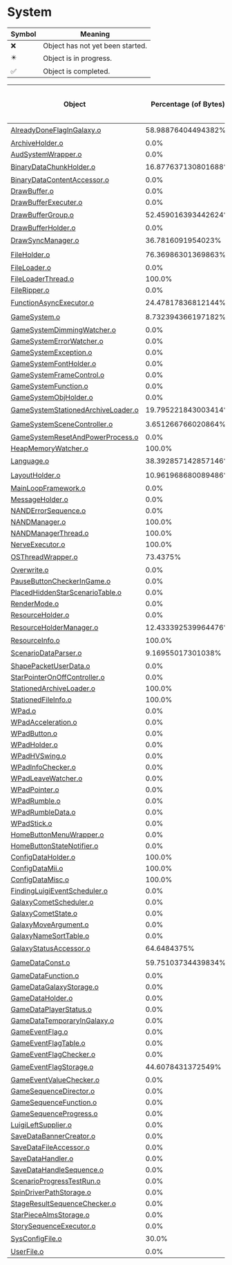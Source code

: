# System
| Symbol | Meaning 
| ------------- | ------------- 
| :x: | Object has not yet been started. 
| :eight_pointed_black_star: | Object is in progress. 
| :white_check_mark: | Object is completed. 


| Object | Percentage (of Bytes) | Functions Done / Total Functions | Percentage (Functions) | Status 
| ------------- | ------------- | ------------- | ------------- | ------------- 
| [AlreadyDoneFlagInGalaxy.o](https://github.com/shibbo/Petari/blob/master/docs/lib/System/AlreadyDoneFlagInGalaxy.md) | 58.98876404494382% | 7 / 9 | 77.77777777777779% | :eight_pointed_black_star: 
| [ArchiveHolder.o](https://github.com/shibbo/Petari/blob/master/docs/lib/System/ArchiveHolder.md) | 0.0% | 0 / 8 | 0.0% | :x: 
| [AudSystemWrapper.o](https://github.com/shibbo/Petari/blob/master/docs/lib/System/AudSystemWrapper.md) | 0.0% | 0 / 20 | 0.0% | :x: 
| [BinaryDataChunkHolder.o](https://github.com/shibbo/Petari/blob/master/docs/lib/System/BinaryDataChunkHolder.md) | 16.877637130801688% | 2 / 7 | 28.57142857142857% | :eight_pointed_black_star: 
| [BinaryDataContentAccessor.o](https://github.com/shibbo/Petari/blob/master/docs/lib/System/BinaryDataContentAccessor.md) | 0.0% | 0 / 12 | 0.0% | :x: 
| [DrawBuffer.o](https://github.com/shibbo/Petari/blob/master/docs/lib/System/DrawBuffer.md) | 0.0% | 0 / 19 | 0.0% | :x: 
| [DrawBufferExecuter.o](https://github.com/shibbo/Petari/blob/master/docs/lib/System/DrawBufferExecuter.md) | 0.0% | 0 / 10 | 0.0% | :x: 
| [DrawBufferGroup.o](https://github.com/shibbo/Petari/blob/master/docs/lib/System/DrawBufferGroup.md) | 52.459016393442624% | 12 / 19 | 63.1578947368421% | :eight_pointed_black_star: 
| [DrawBufferHolder.o](https://github.com/shibbo/Petari/blob/master/docs/lib/System/DrawBufferHolder.md) | 0.0% | 0 / 15 | 0.0% | :x: 
| [DrawSyncManager.o](https://github.com/shibbo/Petari/blob/master/docs/lib/System/DrawSyncManager.md) | 36.7816091954023% | 10 / 17 | 58.82352941176471% | :eight_pointed_black_star: 
| [FileHolder.o](https://github.com/shibbo/Petari/blob/master/docs/lib/System/FileHolder.md) | 76.36986301369863% | 10 / 12 | 83.33333333333334% | :eight_pointed_black_star: 
| [FileLoader.o](https://github.com/shibbo/Petari/blob/master/docs/lib/System/FileLoader.md) | 0.0% | 0 / 16 | 0.0% | :x: 
| [FileLoaderThread.o](https://github.com/shibbo/Petari/blob/master/docs/lib/System/FileLoaderThread.md) | 100.0% | 6 / 6 | 100.0% | :white_check_mark: 
| [FileRipper.o](https://github.com/shibbo/Petari/blob/master/docs/lib/System/FileRipper.md) | 0.0% | 0 / 7 | 0.0% | :x: 
| [FunctionAsyncExecutor.o](https://github.com/shibbo/Petari/blob/master/docs/lib/System/FunctionAsyncExecutor.md) | 24.47817836812144% | 5 / 17 | 29.411764705882355% | :eight_pointed_black_star: 
| [GameSystem.o](https://github.com/shibbo/Petari/blob/master/docs/lib/System/GameSystem.md) | 8.732394366197182% | 1 / 32 | 3.125% | :eight_pointed_black_star: 
| [GameSystemDimmingWatcher.o](https://github.com/shibbo/Petari/blob/master/docs/lib/System/GameSystemDimmingWatcher.md) | 0.0% | 0 / 2 | 0.0% | :x: 
| [GameSystemErrorWatcher.o](https://github.com/shibbo/Petari/blob/master/docs/lib/System/GameSystemErrorWatcher.md) | 0.0% | 0 / 23 | 0.0% | :x: 
| [GameSystemException.o](https://github.com/shibbo/Petari/blob/master/docs/lib/System/GameSystemException.md) | 0.0% | 0 / 4 | 0.0% | :x: 
| [GameSystemFontHolder.o](https://github.com/shibbo/Petari/blob/master/docs/lib/System/GameSystemFontHolder.md) | 0.0% | 0 / 4 | 0.0% | :x: 
| [GameSystemFrameControl.o](https://github.com/shibbo/Petari/blob/master/docs/lib/System/GameSystemFrameControl.md) | 0.0% | 0 / 2 | 0.0% | :x: 
| [GameSystemFunction.o](https://github.com/shibbo/Petari/blob/master/docs/lib/System/GameSystemFunction.md) | 0.0% | 0 / 48 | 0.0% | :x: 
| [GameSystemObjHolder.o](https://github.com/shibbo/Petari/blob/master/docs/lib/System/GameSystemObjHolder.md) | 0.0% | 0 / 20 | 0.0% | :x: 
| [GameSystemStationedArchiveLoader.o](https://github.com/shibbo/Petari/blob/master/docs/lib/System/GameSystemStationedArchiveLoader.md) | 19.795221843003414% | 9 / 52 | 17.307692307692307% | :eight_pointed_black_star: 
| [GameSystemSceneController.o](https://github.com/shibbo/Petari/blob/master/docs/lib/System/GameSystemSceneController.md) | 3.651266766020864% | 5 / 78 | 6.41025641025641% | :eight_pointed_black_star: 
| [GameSystemResetAndPowerProcess.o](https://github.com/shibbo/Petari/blob/master/docs/lib/System/GameSystemResetAndPowerProcess.md) | 0.0% | 0 / 36 | 0.0% | :x: 
| [HeapMemoryWatcher.o](https://github.com/shibbo/Petari/blob/master/docs/lib/System/HeapMemoryWatcher.md) | 100.0% | 19 / 19 | 100.0% | :white_check_mark: 
| [Language.o](https://github.com/shibbo/Petari/blob/master/docs/lib/System/Language.md) | 38.392857142857146% | 2 / 7 | 28.57142857142857% | :eight_pointed_black_star: 
| [LayoutHolder.o](https://github.com/shibbo/Petari/blob/master/docs/lib/System/LayoutHolder.md) | 10.961968680089486% | 2 / 12 | 16.666666666666664% | :eight_pointed_black_star: 
| [MainLoopFramework.o](https://github.com/shibbo/Petari/blob/master/docs/lib/System/MainLoopFramework.md) | 0.0% | 0 / 34 | 0.0% | :x: 
| [MessageHolder.o](https://github.com/shibbo/Petari/blob/master/docs/lib/System/MessageHolder.md) | 0.0% | 0 / 19 | 0.0% | :x: 
| [NANDErrorSequence.o](https://github.com/shibbo/Petari/blob/master/docs/lib/System/NANDErrorSequence.md) | 0.0% | 0 / 56 | 0.0% | :x: 
| [NANDManager.o](https://github.com/shibbo/Petari/blob/master/docs/lib/System/NANDManager.md) | 100.0% | 20 / 20 | 100.0% | :white_check_mark: 
| [NANDManagerThread.o](https://github.com/shibbo/Petari/blob/master/docs/lib/System/NANDManagerThread.md) | 100.0% | 5 / 5 | 100.0% | :white_check_mark: 
| [NerveExecutor.o](https://github.com/shibbo/Petari/blob/master/docs/lib/System/NerveExecutor.md) | 100.0% | 7 / 7 | 100.0% | :white_check_mark: 
| [OSThreadWrapper.o](https://github.com/shibbo/Petari/blob/master/docs/lib/System/OSThreadWrapper.md) | 73.4375% | 5 / 6 | 83.33333333333334% | :eight_pointed_black_star: 
| [Overwrite.o](https://github.com/shibbo/Petari/blob/master/docs/lib/System/Overwrite.md) | 0.0% | 0 / 63 | 0.0% | :x: 
| [PauseButtonCheckerInGame.o](https://github.com/shibbo/Petari/blob/master/docs/lib/System/PauseButtonCheckerInGame.md) | 0.0% | 0 / 5 | 0.0% | :x: 
| [PlacedHiddenStarScenarioTable.o](https://github.com/shibbo/Petari/blob/master/docs/lib/System/PlacedHiddenStarScenarioTable.md) | 0.0% | 0 / 1 | 0.0% | :x: 
| [RenderMode.o](https://github.com/shibbo/Petari/blob/master/docs/lib/System/RenderMode.md) | 0.0% | 0 / 4 | 0.0% | :x: 
| [ResourceHolder.o](https://github.com/shibbo/Petari/blob/master/docs/lib/System/ResourceHolder.md) | 0.0% | 0 / 13 | 0.0% | :x: 
| [ResourceHolderManager.o](https://github.com/shibbo/Petari/blob/master/docs/lib/System/ResourceHolderManager.md) | 12.433392539964476% | 3 / 22 | 13.636363636363635% | :eight_pointed_black_star: 
| [ResourceInfo.o](https://github.com/shibbo/Petari/blob/master/docs/lib/System/ResourceInfo.md) | 100.0% | 15 / 15 | 100.0% | :white_check_mark: 
| [ScenarioDataParser.o](https://github.com/shibbo/Petari/blob/master/docs/lib/System/ScenarioDataParser.md) | 9.16955017301038% | 5 / 25 | 20.0% | :eight_pointed_black_star: 
| [ShapePacketUserData.o](https://github.com/shibbo/Petari/blob/master/docs/lib/System/ShapePacketUserData.md) | 0.0% | 0 / 8 | 0.0% | :x: 
| [StarPointerOnOffController.o](https://github.com/shibbo/Petari/blob/master/docs/lib/System/StarPointerOnOffController.md) | 0.0% | 0 / 38 | 0.0% | :x: 
| [StationedArchiveLoader.o](https://github.com/shibbo/Petari/blob/master/docs/lib/System/StationedArchiveLoader.md) | 100.0% | 6 / 6 | 100.0% | :white_check_mark: 
| [StationedFileInfo.o](https://github.com/shibbo/Petari/blob/master/docs/lib/System/StationedFileInfo.md) | 100.0% | 1 / 1 | 100.0% | :white_check_mark: 
| [WPad.o](https://github.com/shibbo/Petari/blob/master/docs/lib/System/WPad.md) | 0.0% | 0 / 21 | 0.0% | :x: 
| [WPadAcceleration.o](https://github.com/shibbo/Petari/blob/master/docs/lib/System/WPadAcceleration.md) | 0.0% | 0 / 9 | 0.0% | :x: 
| [WPadButton.o](https://github.com/shibbo/Petari/blob/master/docs/lib/System/WPadButton.md) | 0.0% | 0 / 29 | 0.0% | :x: 
| [WPadHolder.o](https://github.com/shibbo/Petari/blob/master/docs/lib/System/WPadHolder.md) | 0.0% | 0 / 19 | 0.0% | :x: 
| [WPadHVSwing.o](https://github.com/shibbo/Petari/blob/master/docs/lib/System/WPadHVSwing.md) | 0.0% | 0 / 4 | 0.0% | :x: 
| [WPadInfoChecker.o](https://github.com/shibbo/Petari/blob/master/docs/lib/System/WPadInfoChecker.md) | 0.0% | 0 / 6 | 0.0% | :x: 
| [WPadLeaveWatcher.o](https://github.com/shibbo/Petari/blob/master/docs/lib/System/WPadLeaveWatcher.md) | 0.0% | 0 / 5 | 0.0% | :x: 
| [WPadPointer.o](https://github.com/shibbo/Petari/blob/master/docs/lib/System/WPadPointer.md) | 0.0% | 0 / 9 | 0.0% | :x: 
| [WPadRumble.o](https://github.com/shibbo/Petari/blob/master/docs/lib/System/WPadRumble.md) | 0.0% | 0 / 14 | 0.0% | :x: 
| [WPadRumbleData.o](https://github.com/shibbo/Petari/blob/master/docs/lib/System/WPadRumbleData.md) | 0.0% | 0 / 3 | 0.0% | :x: 
| [WPadStick.o](https://github.com/shibbo/Petari/blob/master/docs/lib/System/WPadStick.md) | 0.0% | 0 / 3 | 0.0% | :x: 
| [HomeButtonMenuWrapper.o](https://github.com/shibbo/Petari/blob/master/docs/lib/System/HomeButtonMenuWrapper.md) | 0.0% | 0 / 9 | 0.0% | :x: 
| [HomeButtonStateNotifier.o](https://github.com/shibbo/Petari/blob/master/docs/lib/System/HomeButtonStateNotifier.md) | 0.0% | 0 / 5 | 0.0% | :x: 
| [ConfigDataHolder.o](https://github.com/shibbo/Petari/blob/master/docs/lib/System/ConfigDataHolder.md) | 100.0% | 23 / 23 | 100.0% | :white_check_mark: 
| [ConfigDataMii.o](https://github.com/shibbo/Petari/blob/master/docs/lib/System/ConfigDataMii.md) | 100.0% | 10 / 10 | 100.0% | :white_check_mark: 
| [ConfigDataMisc.o](https://github.com/shibbo/Petari/blob/master/docs/lib/System/ConfigDataMisc.md) | 100.0% | 14 / 14 | 100.0% | :white_check_mark: 
| [FindingLuigiEventScheduler.o](https://github.com/shibbo/Petari/blob/master/docs/lib/System/FindingLuigiEventScheduler.md) | 0.0% | 0 / 17 | 0.0% | :x: 
| [GalaxyCometScheduler.o](https://github.com/shibbo/Petari/blob/master/docs/lib/System/GalaxyCometScheduler.md) | 0.0% | 0 / 27 | 0.0% | :x: 
| [GalaxyCometState.o](https://github.com/shibbo/Petari/blob/master/docs/lib/System/GalaxyCometState.md) | 0.0% | 0 / 14 | 0.0% | :x: 
| [GalaxyMoveArgument.o](https://github.com/shibbo/Petari/blob/master/docs/lib/System/GalaxyMoveArgument.md) | 0.0% | 0 / 3 | 0.0% | :x: 
| [GalaxyNameSortTable.o](https://github.com/shibbo/Petari/blob/master/docs/lib/System/GalaxyNameSortTable.md) | 0.0% | 0 / 1 | 0.0% | :x: 
| [GalaxyStatusAccessor.o](https://github.com/shibbo/Petari/blob/master/docs/lib/System/GalaxyStatusAccessor.md) | 64.6484375% | 20 / 26 | 76.92307692307693% | :eight_pointed_black_star: 
| [GameDataConst.o](https://github.com/shibbo/Petari/blob/master/docs/lib/System/GameDataConst.md) | 59.75103734439834% | 8 / 10 | 80.0% | :eight_pointed_black_star: 
| [GameDataFunction.o](https://github.com/shibbo/Petari/blob/master/docs/lib/System/GameDataFunction.md) | 0.0% | 0 / 78 | 0.0% | :x: 
| [GameDataGalaxyStorage.o](https://github.com/shibbo/Petari/blob/master/docs/lib/System/GameDataGalaxyStorage.md) | 0.0% | 0 / 27 | 0.0% | :x: 
| [GameDataHolder.o](https://github.com/shibbo/Petari/blob/master/docs/lib/System/GameDataHolder.md) | 0.0% | 0 / 46 | 0.0% | :x: 
| [GameDataPlayerStatus.o](https://github.com/shibbo/Petari/blob/master/docs/lib/System/GameDataPlayerStatus.md) | 0.0% | 0 / 11 | 0.0% | :x: 
| [GameDataTemporaryInGalaxy.o](https://github.com/shibbo/Petari/blob/master/docs/lib/System/GameDataTemporaryInGalaxy.md) | 0.0% | 0 / 16 | 0.0% | :x: 
| [GameEventFlag.o](https://github.com/shibbo/Petari/blob/master/docs/lib/System/GameEventFlag.md) | 0.0% | 0 / 13 | 0.0% | :x: 
| [GameEventFlagTable.o](https://github.com/shibbo/Petari/blob/master/docs/lib/System/GameEventFlagTable.md) | 0.0% | 0 / 28 | 0.0% | :x: 
| [GameEventFlagChecker.o](https://github.com/shibbo/Petari/blob/master/docs/lib/System/GameEventFlagChecker.md) | 0.0% | 0 / 9 | 0.0% | :x: 
| [GameEventFlagStorage.o](https://github.com/shibbo/Petari/blob/master/docs/lib/System/GameEventFlagStorage.md) | 44.6078431372549% | 6 / 8 | 75.0% | :eight_pointed_black_star: 
| [GameEventValueChecker.o](https://github.com/shibbo/Petari/blob/master/docs/lib/System/GameEventValueChecker.md) | 0.0% | 0 / 10 | 0.0% | :x: 
| [GameSequenceDirector.o](https://github.com/shibbo/Petari/blob/master/docs/lib/System/GameSequenceDirector.md) | 0.0% | 0 / 11 | 0.0% | :x: 
| [GameSequenceFunction.o](https://github.com/shibbo/Petari/blob/master/docs/lib/System/GameSequenceFunction.md) | 0.0% | 0 / 62 | 0.0% | :x: 
| [GameSequenceProgress.o](https://github.com/shibbo/Petari/blob/master/docs/lib/System/GameSequenceProgress.md) | 0.0% | 0 / 37 | 0.0% | :x: 
| [LuigiLeftSupplier.o](https://github.com/shibbo/Petari/blob/master/docs/lib/System/LuigiLeftSupplier.md) | 0.0% | 0 / 2 | 0.0% | :x: 
| [SaveDataBannerCreator.o](https://github.com/shibbo/Petari/blob/master/docs/lib/System/SaveDataBannerCreator.md) | 0.0% | 0 / 15 | 0.0% | :x: 
| [SaveDataFileAccessor.o](https://github.com/shibbo/Petari/blob/master/docs/lib/System/SaveDataFileAccessor.md) | 0.0% | 0 / 4 | 0.0% | :x: 
| [SaveDataHandler.o](https://github.com/shibbo/Petari/blob/master/docs/lib/System/SaveDataHandler.md) | 0.0% | 0 / 39 | 0.0% | :x: 
| [SaveDataHandleSequence.o](https://github.com/shibbo/Petari/blob/master/docs/lib/System/SaveDataHandleSequence.md) | 0.0% | 0 / 83 | 0.0% | :x: 
| [ScenarioProgressTestRun.o](https://github.com/shibbo/Petari/blob/master/docs/lib/System/ScenarioProgressTestRun.md) | 0.0% | 0 / 1 | 0.0% | :x: 
| [SpinDriverPathStorage.o](https://github.com/shibbo/Petari/blob/master/docs/lib/System/SpinDriverPathStorage.md) | 0.0% | 0 / 31 | 0.0% | :x: 
| [StageResultSequenceChecker.o](https://github.com/shibbo/Petari/blob/master/docs/lib/System/StageResultSequenceChecker.md) | 0.0% | 0 / 14 | 0.0% | :x: 
| [StarPieceAlmsStorage.o](https://github.com/shibbo/Petari/blob/master/docs/lib/System/StarPieceAlmsStorage.md) | 0.0% | 0 / 9 | 0.0% | :x: 
| [StorySequenceExecutor.o](https://github.com/shibbo/Petari/blob/master/docs/lib/System/StorySequenceExecutor.md) | 0.0% | 0 / 58 | 0.0% | :x: 
| [SysConfigFile.o](https://github.com/shibbo/Petari/blob/master/docs/lib/System/SysConfigFile.md) | 30.0% | 5 / 16 | 31.25% | :eight_pointed_black_star: 
| [UserFile.o](https://github.com/shibbo/Petari/blob/master/docs/lib/System/UserFile.md) | 0.0% | 0 / 26 | 0.0% | :x: 
